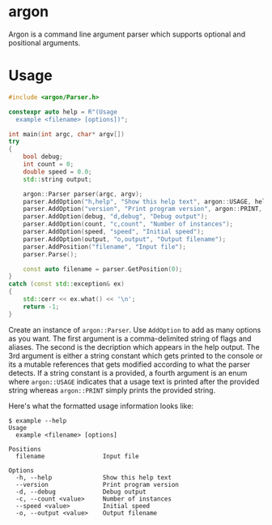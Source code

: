 # argon

Argon is a command line argument parser which supports optional and positional arguments.

# Usage

```cpp
#include <argon/Parser.h>

constexpr auto help = R"(Usage
  example <filename> [options])";

int main(int argc, char* argv[])
try
{
    bool debug;
    int count = 0;
    double speed = 0.0;
    std::string output;

    argon::Parser parser(argc, argv);
    parser.AddOption("h,help", "Show this help text", argon::USAGE, help);
    parser.AddOption("version", "Print program version", argon::PRINT, "v0.0.0");
    parser.AddOption(debug, "d,debug", "Debug output");
    parser.AddOption(count, "c,count", "Number of instances");
    parser.AddOption(speed, "speed", "Initial speed");
    parser.AddOption(output, "o,output", "Output filename");
    parser.AddPosition("filename", "Input file");
    parser.Parse();

    const auto filename = parser.GetPosition(0);
}
catch (const std::exception& ex)
{
    std::cerr << ex.what() << '\n';
    return -1;
}
```

Create an instance of `argon::Parser`. Use `AddOption` to add as many options as you want. The first argument is a comma-delimited string of flags and aliases. The second is the decription which appears in the help output. The 3rd argument is either a string constant which gets printed to the console or its a mutable references that gets modified according to what the parser detects. If a string constant is a provided, a fourth argument is an enum  where `argon::USAGE` indicates that a usage text is printed after the provided string whereas `argon::PRINT` simply prints the provided string. 

Here's what the formatted usage information looks like:

```
$ example --help
Usage
  example <filename> [options]

Positions
  filename                Input file

Options
  -h, --help              Show this help text
  --version               Print program version
  -d, --debug             Debug output
  -c, --count <value>     Number of instances
  --speed <value>         Initial speed
  -o, --output <value>    Output filename
```
